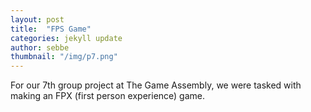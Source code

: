 ```yaml
---
layout: post
title:  "FPS Game"
categories: jekyll update
author: sebbe
thumbnail: "/img/p7.png"
---
```


For our 7th group project at The Game Assembly, we were tasked with making an FPX (first person experience) game.